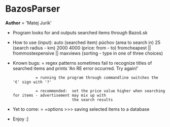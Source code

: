 # BazosParser
__Author__ = 'Matej Jurík'

- Program looks for and outputs searched items through Bazoš.sk
- How to use (input):
    auto (searched item)
    púchov (area to search in)
    25 (search radius - km)
    2000 4000 (price: from - to)
    fromcheapest || frommostexpensive || maxviews (sorting - type in one of three choices)
    
- Known bugs:   = regex patterns sometimes fail to recognize titles of searched items and prints 'An RE error occurred. 
                  Try again!' 
                
                = running the program through commandline switches the '€' sign with '?'
                
                = recommended:  set the price value higher when searching for items - advertisement may mix up with
                                the search results 

- Yet to come:  = +options >>> saving selected items to a database

- Enjoy :]

